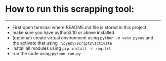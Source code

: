 # How to run this scrapping tool:
---
- First open terminal where README.md file is stored in this project.
- make sure you have python3.10 or above installed.
- (optional) create virtual environment using `python -m venv pyenv` and the activate that using `.\pyenv\Scripts\activate` 
- install all modules using `pip install -r req.txt`
- run the code using `python run.py`

